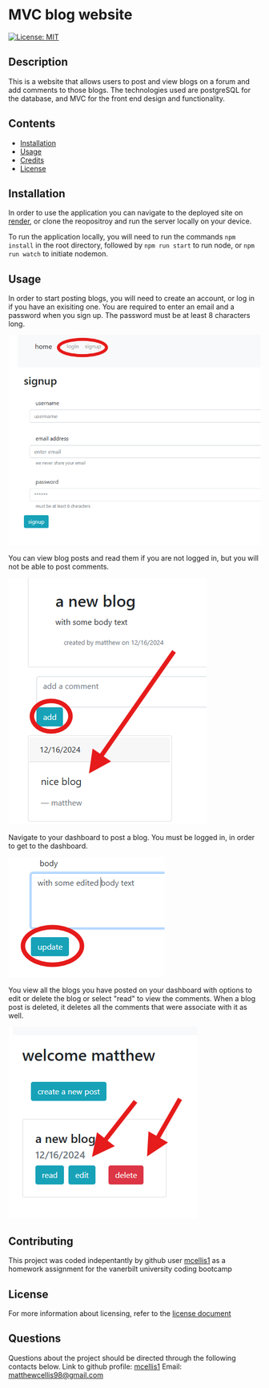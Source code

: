# MVC blog website
[![License: MIT](https://img.shields.io/badge/License-MIT-yellow.svg)](https://opensource.org/licenses/MIT)
  
## Description

This is a website that allows users to post and view blogs on a forum and add comments to those blogs. The technologies used are postgreSQL for the database, and MVC for the front end design and functionality.

## Contents

- [Installation](#installation)
- [Usage](#usage)
- [Credits](#contributing)
- [License](#license)

## Installation

In order to use the application you can navigate to the deployed site on [render](https://musical-funicular-ejr8.onrender.com), or clone the reopositroy and run the server locally on your device.

To run the application locally, you will need to run the commands `npm install` in the root directory, followed by `npm run start` to run node, or `npm run watch` to initiate nodemon.

## Usage

In order to start posting blogs, you will need to create an account, or log in if you have an exisiting one. You are required to enter an email and a password when you sign up. The password must be at least 8 characters long.

![the signup screen with inputs for username, email, and password](./images/signup.png)

You can view blog posts and read them if you are not logged in, but you will not be able to post comments.

![a blog post with comments](./images/comments.png)

Navigate to your dashboard to post a blog. You must be logged in, in order to get to the dashboard.

![a user posting a blog](./images/editing.png)

You view all the blogs you have posted on your dashboard with options to edit or delete the blog or select "read" to view the comments. When a blog post is deleted, it deletes all the comments that were associate with it as well.

![an image showing what the blog items look like on the dashboard](./images/edit-and-delete.png)

## Contributing

This project was coded indepentantly by github user [mcellis1](https://github.com/mcellis1) as a homework assignment for the vanerbilt university coding bootcamp

## License

For more information about licensing, refer to the [license document](./LICENSE)

## Questions

Questions about the project should be directed through the following contacts below.
Link to github profile: [mcellis1](https://github.com/mcellis1)
Email: [matthewcellis98@gmail.com](mailto:matthewcellis98@gmail.com)
